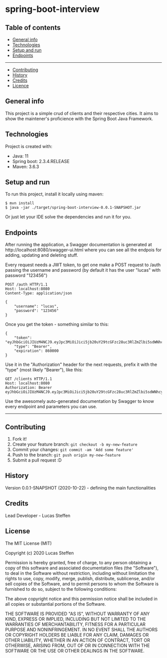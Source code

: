 # spring-boot-interview

## Table of contents
* [General info](#general-info)
* [Technologies](#technologies)
* [Setup and run](#setup-and-run)
* [Endpoints](#endpoints)
---
* [Contributing](#contributing)
* [History](#history)
* [Credits](#credits)
* [Licence](#license)

## General info
This project is a simple crud of clients and their respective cities. It aims to show the maintener's proficience with the Spring Boot Java Framework.

## Technologies
Project is created with:
* Java: 11
* Spring boot: 2.3.4.RELEASE
* Maven: 3.6.3
	
## Setup and run
To run this project, install it locally using maven:

```
$ mvn install
$ java -jar ./target/spring-boot-interview-0.0.1-SNAPSHOT.jar
```

Or just let your IDE solve the dependencies and run it for you.

## Endpoints

After running the application, a Swagger documentation is generated at http://localhost:8080/swagger-ui.html where you can see all the endpois for adding, updating and deleting stuff.

Every request needs a JWT token, to get one make a POST request to /auth passing the username and password (by default it has the user "lucas" with password "123456")

```
POST /auth HTTP/1.1
Host: localhost:8080
Content-Type: application/json

{
    "username": "lucas",
    "password": "123456"
}
```

Once you get the token - something similar to this:

```
{
    "token": "eyJhbGciOiJIUzM4NCJ9.eyJpc3MiOiJici5jb20uY29tcGFzc28uc3RlZmZlbi5sdWNhcy5zcHJpbmdib290aW50ZXJ2aWV3Iiwic3ViIjoiMSIsImlhdCI6MTYwMzM3Mjc4MiwiZXhwIjoxNjAzMzczNjQyfQ.cP8jmowYpgnDiEblIYMbVw1d_HtZA6vPHerU8hjoGNievvHI363Qdma0FmsYhFYc",
    "type": "Bearer",
    "expiration": 860000
}
```

Use it in the "Authorization" header for the next requests, prefix it with the "type" (most likely "Bearer"), like this:

```
GET /clients HTTP/1.1
Host: localhost:8080
Authorization: Bearer eyJhbGciOiJIUzM4NCJ9.eyJpc3MiOiJici5jb20uY29tcGFzc28uc3RlZmZlbi5sdWNhcy5zcHJpbmdib290aW50ZXJ2aWV3Iiwic3ViIjoiMSIsImlhdCI6MTYwMzM3Mjc4MiwiZXhwIjoxNjAzMzczNjQyfQ.cP8jmowYpgnDiEblIYMbVw1d_HtZA6vPHerU8hjoGNievvHI363Qdma0FmsYhFYc
```

Use the awesomely auto-generated documentation by Swagger to know every endpoint and parameters you can use.

---

## Contributing
 
1. Fork it!
2. Create your feature branch: `git checkout -b my-new-feature`
3. Commit your changes: `git commit -am 'Add some feature'`
4. Push to the branch: `git push origin my-new-feature`
5. Submit a pull request :D
 
## History
 
Version 0.0.1-SNAPSHOT (2020-10-22) - defining the main functionalities
 
## Credits
 
Lead Developer - Lucas Steffen

## License
 
The MIT License (MIT)

Copyright (c) 2020 Lucas Steffen

Permission is hereby granted, free of charge, to any person obtaining a copy of this software and associated documentation files (the "Software"), to deal in the Software without restriction, including without limitation the rights to use, copy, modify, merge, publish, distribute, sublicense, and/or sell copies of the Software, and to permit persons to whom the Software is furnished to do so, subject to the following conditions:

The above copyright notice and this permission notice shall be included in all copies or substantial portions of the Software.

THE SOFTWARE IS PROVIDED "AS IS", WITHOUT WARRANTY OF ANY KIND, EXPRESS OR IMPLIED, INCLUDING BUT NOT LIMITED TO THE WARRANTIES OF MERCHANTABILITY, FITNESS FOR A PARTICULAR PURPOSE AND NONINFRINGEMENT. IN NO EVENT SHALL THE AUTHORS OR COPYRIGHT HOLDERS BE LIABLE FOR ANY CLAIM, DAMAGES OR OTHER LIABILITY, WHETHER IN AN ACTION OF CONTRACT, TORT OR OTHERWISE, ARISING FROM, OUT OF OR IN CONNECTION WITH THE SOFTWARE OR THE USE OR OTHER DEALINGS IN THE SOFTWARE.
